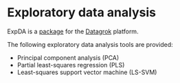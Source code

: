 # Exploratory data analysis

ExpDA is a [package](https://datagrok.ai/help/develop/develop#packages) for the [Datagrok](https://datagrok.ai) platform. 

The following exploratory data analysis tools are provided:

* Principal component analysis (PCA)
* Partial least-squares regression (PLS)
* Least-squares support vector machine (LS-SVM)
